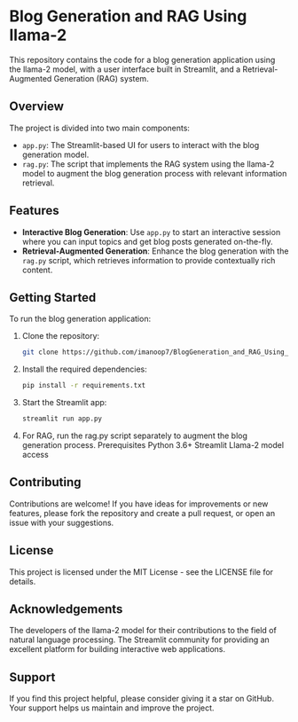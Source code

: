 # Blog Generation and RAG Using llama-2

This repository contains the code for a blog generation application using the llama-2 model, with a user interface built in Streamlit, and a Retrieval-Augmented Generation (RAG) system.

## Overview

The project is divided into two main components:
- `app.py`: The Streamlit-based UI for users to interact with the blog generation model.
- `rag.py`: The script that implements the RAG system using the llama-2 model to augment the blog generation process with relevant information retrieval.

## Features

- **Interactive Blog Generation**: Use `app.py` to start an interactive session where you can input topics and get blog posts generated on-the-fly.
- **Retrieval-Augmented Generation**: Enhance the blog generation with the `rag.py` script, which retrieves information to provide contextually rich content.

## Getting Started

To run the blog generation application:

1. Clone the repository:
   ```bash
   git clone https://github.com/imanoop7/BlogGeneration_and_RAG_Using_llama-2.git
2. Install the required dependencies:
   ``` bash
   pip install -r requirements.txt
3. Start the Streamlit app:
   ``` bash
   streamlit run app.py
4. For RAG, run the rag.py script separately to augment the blog generation process.
Prerequisites
Python 3.6+
Streamlit
Llama-2 model access
## Contributing
Contributions are welcome! If you have ideas for improvements or new features, please fork the repository and create a pull request, or open an issue with your suggestions.

## License
This project is licensed under the MIT License - see the LICENSE file for details.

## Acknowledgements
The developers of the llama-2 model for their contributions to the field of natural language processing.
The Streamlit community for providing an excellent platform for building interactive web applications.
## Support
If you find this project helpful, please consider giving it a star on GitHub. Your support helps us maintain and improve the project.
